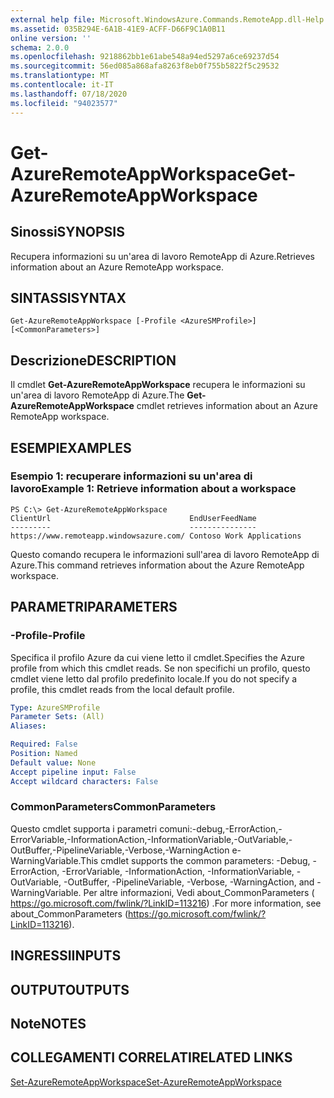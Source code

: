```yaml
---
external help file: Microsoft.WindowsAzure.Commands.RemoteApp.dll-Help.xml
ms.assetid: 035B294E-6A1B-41E9-ACFF-D66F9C1A0B11
online version: ''
schema: 2.0.0
ms.openlocfilehash: 9218862bb1e61abe548a94ed5297a6ce69237d54
ms.sourcegitcommit: 56ed085a868afa8263f8eb0f755b5822f5c29532
ms.translationtype: MT
ms.contentlocale: it-IT
ms.lasthandoff: 07/18/2020
ms.locfileid: "94023577"
---
```

# <span data-ttu-id="1cc93-101">Get-AzureRemoteAppWorkspace</span><span class="sxs-lookup"><span data-stu-id="1cc93-101">Get-AzureRemoteAppWorkspace</span></span>

## <span data-ttu-id="1cc93-102">Sinossi</span><span class="sxs-lookup"><span data-stu-id="1cc93-102">SYNOPSIS</span></span>
<span data-ttu-id="1cc93-103">Recupera informazioni su un'area di lavoro RemoteApp di Azure.</span><span class="sxs-lookup"><span data-stu-id="1cc93-103">Retrieves information about an Azure RemoteApp workspace.</span></span>

## <span data-ttu-id="1cc93-104">SINTASSI</span><span class="sxs-lookup"><span data-stu-id="1cc93-104">SYNTAX</span></span>

```
Get-AzureRemoteAppWorkspace [-Profile <AzureSMProfile>] [<CommonParameters>]
```

## <span data-ttu-id="1cc93-105">Descrizione</span><span class="sxs-lookup"><span data-stu-id="1cc93-105">DESCRIPTION</span></span>
<span data-ttu-id="1cc93-106">Il cmdlet **Get-AzureRemoteAppWorkspace** recupera le informazioni su un'area di lavoro RemoteApp di Azure.</span><span class="sxs-lookup"><span data-stu-id="1cc93-106">The **Get-AzureRemoteAppWorkspace** cmdlet retrieves information about an Azure RemoteApp workspace.</span></span>

## <span data-ttu-id="1cc93-107">ESEMPI</span><span class="sxs-lookup"><span data-stu-id="1cc93-107">EXAMPLES</span></span>

### <span data-ttu-id="1cc93-108">Esempio 1: recuperare informazioni su un'area di lavoro</span><span class="sxs-lookup"><span data-stu-id="1cc93-108">Example 1: Retrieve information about a workspace</span></span>
```
PS C:\> Get-AzureRemoteAppWorkspace
ClientUrl                               EndUserFeedName
---------                               ---------------
https://www.remoteapp.windowsazure.com/ Contoso Work Applications
```

<span data-ttu-id="1cc93-109">Questo comando recupera le informazioni sull'area di lavoro RemoteApp di Azure.</span><span class="sxs-lookup"><span data-stu-id="1cc93-109">This command retrieves information about the Azure RemoteApp workspace.</span></span>

## <span data-ttu-id="1cc93-110">PARAMETRI</span><span class="sxs-lookup"><span data-stu-id="1cc93-110">PARAMETERS</span></span>

### <span data-ttu-id="1cc93-111">-Profile</span><span class="sxs-lookup"><span data-stu-id="1cc93-111">-Profile</span></span>
<span data-ttu-id="1cc93-112">Specifica il profilo Azure da cui viene letto il cmdlet.</span><span class="sxs-lookup"><span data-stu-id="1cc93-112">Specifies the Azure profile from which this cmdlet reads.</span></span>
<span data-ttu-id="1cc93-113">Se non specifichi un profilo, questo cmdlet viene letto dal profilo predefinito locale.</span><span class="sxs-lookup"><span data-stu-id="1cc93-113">If you do not specify a profile, this cmdlet reads from the local default profile.</span></span>

```yaml
Type: AzureSMProfile
Parameter Sets: (All)
Aliases: 

Required: False
Position: Named
Default value: None
Accept pipeline input: False
Accept wildcard characters: False
```

### <span data-ttu-id="1cc93-114">CommonParameters</span><span class="sxs-lookup"><span data-stu-id="1cc93-114">CommonParameters</span></span>
<span data-ttu-id="1cc93-115">Questo cmdlet supporta i parametri comuni:-debug,-ErrorAction,-ErrorVariable,-InformationAction,-InformationVariable,-OutVariable,-OutBuffer,-PipelineVariable,-Verbose,-WarningAction e-WarningVariable.</span><span class="sxs-lookup"><span data-stu-id="1cc93-115">This cmdlet supports the common parameters: -Debug, -ErrorAction, -ErrorVariable, -InformationAction, -InformationVariable, -OutVariable, -OutBuffer, -PipelineVariable, -Verbose, -WarningAction, and -WarningVariable.</span></span> <span data-ttu-id="1cc93-116">Per altre informazioni, Vedi about_CommonParameters ( https://go.microsoft.com/fwlink/?LinkID=113216) .</span><span class="sxs-lookup"><span data-stu-id="1cc93-116">For more information, see about_CommonParameters (https://go.microsoft.com/fwlink/?LinkID=113216).</span></span>

## <span data-ttu-id="1cc93-117">INGRESSI</span><span class="sxs-lookup"><span data-stu-id="1cc93-117">INPUTS</span></span>

## <span data-ttu-id="1cc93-118">OUTPUT</span><span class="sxs-lookup"><span data-stu-id="1cc93-118">OUTPUTS</span></span>

## <span data-ttu-id="1cc93-119">Note</span><span class="sxs-lookup"><span data-stu-id="1cc93-119">NOTES</span></span>

## <span data-ttu-id="1cc93-120">COLLEGAMENTI CORRELATI</span><span class="sxs-lookup"><span data-stu-id="1cc93-120">RELATED LINKS</span></span>

[<span data-ttu-id="1cc93-121">Set-AzureRemoteAppWorkspace</span><span class="sxs-lookup"><span data-stu-id="1cc93-121">Set-AzureRemoteAppWorkspace</span></span>](./Set-AzureRemoteAppWorkspace.md)


